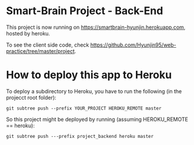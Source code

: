 # Smart-Brain Project - Back-End
This project is now running on https://smartbrain-hyunjin.herokuapp.com, hosted by heroku.

To see the client side code, check https://github.com/Hyunjin95/web-practice/tree/master/project.

# How to deploy this app to Heroku
To deploy a subdirectory to Heroku, you have to run the following (in the projecct root folder):

`git subtree push --prefix YOUR_PROJECT HEROKU_REMOTE master`

So this project might be deployed by running (assuming HEROKU_REMOTE == heroku):

`git subtree push ---prefix project_backend heroku master`
